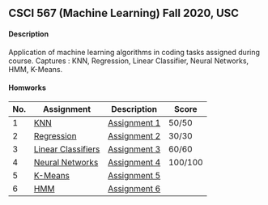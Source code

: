 ## CSCI 567 (Machine Learning) Fall 2020, USC

#### Description
Application of machine learning algorithms in coding tasks assigned during course. Captures : KNN, Regression, Linear Classifier, Neural Networks, HMM, K-Means.

#### Homworks

|No.| Assignment |Description|Score|
|---|------------------|---------|-------|
|1|[KNN](https://github.com/jhadpk/CSCI567/blob/master/Assignment1/)|[Assignment 1](https://htmlpreview.github.io/?https://raw.githubusercontent.com/jhadpk/CSCI567/main/Assignment1/readme.html?token=ACP7XKGTVVVTDNV5FQLDC6C7VWO5E) |50/50|
|2|[Regression](https://github.com/jhadpk/CSCI567/blob/master/Assignment2/)|[Assignment 2](https://htmlpreview.github.io/?https://raw.githubusercontent.com/jhadpk/CSCI567/main/Assignment2/readme.html?token=ACP7XKGSIUN733K7TJHQB7S7VWOJA) |30/30|
|3|[Linear Classifiers](https://github.com/jhadpk/CSCI567/blob/master/Assignment3/)|[Assignment 3](https://htmlpreview.github.io/?https://raw.githubusercontent.com/jhadpk/CSCI567/main/Assignment3/readme.html?token=ACP7XKCUW5UIPTYCYLCOCTK7VWOMA) |60/60|
|4|[Neural Networks](https://github.com/jhadpk/CSCI567/blob/master/Assignment4/)|[Assignment 4](https://htmlpreview.github.io/?https://raw.githubusercontent.com/jhadpk/CSCI567/main/Assignment4/readme.html?token=ACP7XKHOZ32MW5VBHGTDD327VWOOG) |100/100|
|5|[K-Means](https://github.com/jhadpk/CSCI567/blob/master/Assignment5/)|[Assignment 5](https://htmlpreview.github.io/?https://raw.githubusercontent.com/jhadpk/CSCI567/main/Assignment5/readme.html?token=ACP7XKECWE52ZP2HFUEVIQK7VWOPW) ||
|6|[HMM](https://github.com/jhadpk/CSCI567/blob/master/Assignment6/)|[Assignment 6](https://htmlpreview.github.io/?https://raw.githubusercontent.com/jhadpk/CSCI567/main/Assignment6/readme.html?token=ACP7XKEGUXWFGJILFGK6EBC7VWORM) ||
